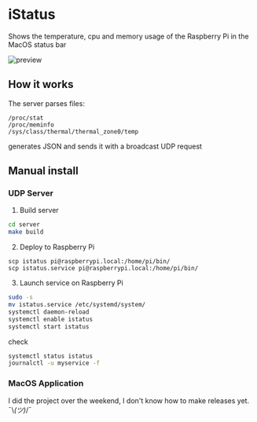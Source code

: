 # iStatus
Shows the temperature, cpu and memory usage of the Raspberry Pi in the MacOS status bar

![preview](docs/preview.png)

## How it works
The server parses files:
```
/proc/stat
/proc/meminfo
/sys/class/thermal/thermal_zone0/temp
```
generates JSON and sends it with a broadcast UDP request

## Manual install

### UDP Server
1. Build server
```sh
cd server
make build
```
2. Deploy to Raspberry Pi
```
scp istatus pi@raspberrypi.local:/home/pi/bin/
scp istatus.service pi@raspberrypi.local:/home/pi/bin/
```
3. Launch service on Raspberry Pi   
```sh
sudo -s
mv istatus.service /etc/systemd/system/
systemctl daemon-reload
systemctl enable istatus
systemctl start istatus
```
check
```sh
systemctl status istatus
journalctl -u myservice -f
```

### MacOS Application
I did the project over the weekend, I don't know how to make releases yet.  
¯\\_(ツ)_/¯